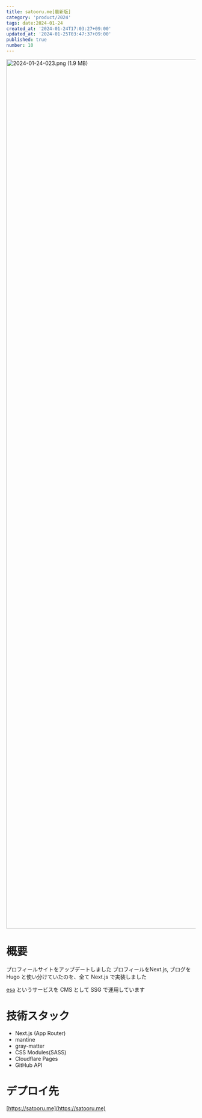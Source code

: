 ```yaml
---
title: satooru.me[最新版]
category: 'product/2024'
tags: date:2024-01-24
created_at: '2024-01-24T17:03:27+09:00'
updated_at: '2024-01-25T03:47:37+09:00'
published: true
number: 10
---
```


<img width="2314" alt="2024-01-24-023.png (1.9 MB)" src="/images/articles/10/cfae7540-cef5-424e-bfae-20351803fd3d.webp">


# 概要
プロフィールサイトをアップデートしました
プロフィールをNext.js, ブログをHugo と使い分けていたのを、全て Next.js で実装しました

[esa](https://esa.io/) というサービスを CMS として SSG で運用しています

# 技術スタック
- Next.js (App Router)
- mantine
- gray-matter
- CSS Modules(SASS)
- Cloudflare Pages
- GitHub API

# デプロイ先
[https://satooru.me](https://satooru.me)

